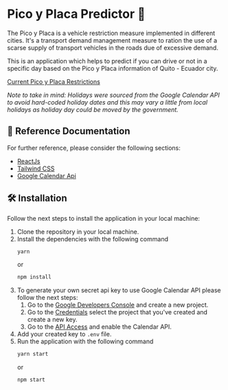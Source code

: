 # Pico y Placa Predictor 🚦

The Pico y Placa is a vehicle restriction measure implemented in different cities. It's a transport demand
management measure to ration the use of a scarse supply of transport vehicles in the roads due of excessive demand.

This is an application which helps to predict if you can drive or not in a specific day based on the Pico y Placa
information of Quito - Ecuador city.

[Current Pico y Placa Restrictions](https://www.primicias.ec/noticias/sociedad/pico-placa-quito-trafico-movilidad/)

_Note to take in mind: Holidays were sourced from the Google Calendar API to avoid hard-coded holiday dates and this 
may vary a little from local holidays as holiday day could be moved by the government._ 

## 📄 Reference Documentation

For further reference, please consider the following sections:

* [ReactJs](https://reactjs.org)
* [Tailwind CSS](https://tailwindcss.com/docs)
* [Google Calendar Api](https://developers.google.com/calendar/api/v3/reference)

## 🛠 Installation

Follow the next steps to install the application in your local machine:

1. Clone the repository in your local machine.
2. Install the dependencies with the following command
   ```sh
   yarn
	 ```
	 or
	 ```sh
	 npm install
	 ```
3. To generate your own secret api key to use Google Calendar API please follow the next steps:
	1. Go to the [Google Developers Console](https://console.developers.google.com/apis/credentials) and create a new
		 project.
	2. Go to the [Credentials](https://console.developers.google.com/apis/credentials) select the project that you've
		 created and
		 create a new
		 key.
	3. Go to the [API Access](https://console.developers.google.com/apis/api/calendar) and enable the Calendar API.
4. Add your created key to `.env` file.
5. Run the application with the following command
	 ```sh
   yarn start
	 ```
	 or
   ```sh
   npm start
   ```
